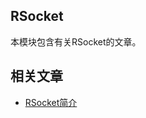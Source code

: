 ## RSocket

本模块包含有关RSocket的文章。

## 相关文章

+ [RSocket简介](http://tu-yucheng.github.io/rsocket/2023/05/10/rsocket.html)